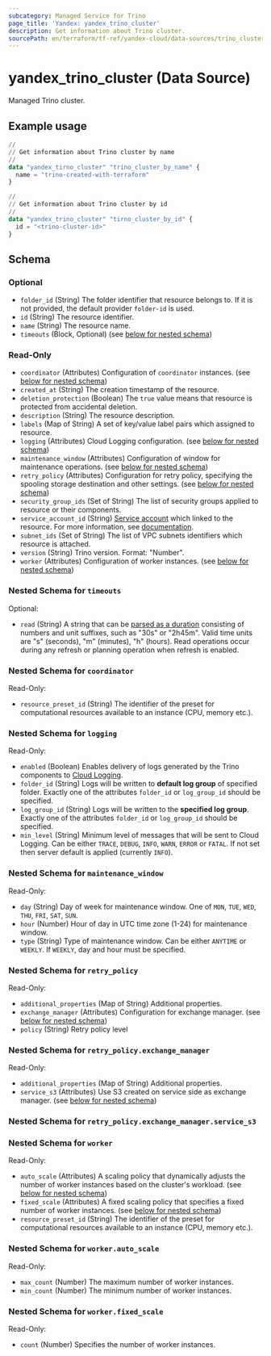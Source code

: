 ```yaml
---
subcategory: Managed Service for Trino
page_title: 'Yandex: yandex_trino_cluster'
description: Get information about Trino cluster.
sourcePath: en/terraform/tf-ref/yandex-cloud/data-sources/trino_cluster.md
---
```


# yandex_trino_cluster (Data Source)

Managed Trino cluster.

## Example usage

```terraform
//
// Get information about Trino cluster by name
//
data "yandex_tirno_cluster" "trino_cluster_by_name" {
  name = "trino-created-with-terraform"
}

//
// Get information about Trino cluster by id
//
data "yandex_trino_cluster" "tirno_cluster_by_id" {
  id = "<trino-cluster-id>"
}
```

<!-- schema generated by tfplugindocs -->
## Schema

### Optional

- `folder_id` (String) The folder identifier that resource belongs to. If it is not provided, the default provider `folder-id` is used.
- `id` (String) The resource identifier.
- `name` (String) The resource name.
- `timeouts` (Block, Optional) (see [below for nested schema](#nestedblock--timeouts))

### Read-Only

- `coordinator` (Attributes) Configuration of `coordinator` instances. (see [below for nested schema](#nestedatt--coordinator))
- `created_at` (String) The creation timestamp of the resource.
- `deletion_protection` (Boolean) The `true` value means that resource is protected from accidental deletion.
- `description` (String) The resource description.
- `labels` (Map of String) A set of key/value label pairs which assigned to resource.
- `logging` (Attributes) Cloud Logging configuration. (see [below for nested schema](#nestedatt--logging))
- `maintenance_window` (Attributes) Configuration of window for maintenance operations. (see [below for nested schema](#nestedatt--maintenance_window))
- `retry_policy` (Attributes) Configuration for retry policy, specifying the spooling storage destination and other settings. (see [below for nested schema](#nestedatt--retry_policy))
- `security_group_ids` (Set of String) The list of security groups applied to resource or their components.
- `service_account_id` (String) [Service account](https://yandex.cloud/docs/iam/concepts/users/service-accounts) which linked to the resource. For more information, see [documentation](https://yandex.cloud/docs/managed-trino/concepts/impersonation).
- `subnet_ids` (Set of String) The list of VPC subnets identifiers which resource is attached.
- `version` (String) Trino version. Format: "Number".
- `worker` (Attributes) Configuration of worker instances. (see [below for nested schema](#nestedatt--worker))

<a id="nestedblock--timeouts"></a>
### Nested Schema for `timeouts`

Optional:

- `read` (String) A string that can be [parsed as a duration](https://pkg.go.dev/time#ParseDuration) consisting of numbers and unit suffixes, such as "30s" or "2h45m". Valid time units are "s" (seconds), "m" (minutes), "h" (hours). Read operations occur during any refresh or planning operation when refresh is enabled.


<a id="nestedatt--coordinator"></a>
### Nested Schema for `coordinator`

Read-Only:

- `resource_preset_id` (String) The identifier of the preset for computational resources available to an instance (CPU, memory etc.).


<a id="nestedatt--logging"></a>
### Nested Schema for `logging`

Read-Only:

- `enabled` (Boolean) Enables delivery of logs generated by the Trino components to [Cloud Logging](https://yandex.cloud/docs/logging/).
- `folder_id` (String) Logs will be written to **default log group** of specified folder. Exactly one of the attributes `folder_id` or `log_group_id` should be specified.
- `log_group_id` (String) Logs will be written to the **specified log group**. Exactly one of the attributes `folder_id` or `log_group_id` should be specified.
- `min_level` (String) Minimum level of messages that will be sent to Cloud Logging. Can be either `TRACE`, `DEBUG`, `INFO`, `WARN`, `ERROR` or `FATAL`. If not set then server default is applied (currently `INFO`).


<a id="nestedatt--maintenance_window"></a>
### Nested Schema for `maintenance_window`

Read-Only:

- `day` (String) Day of week for maintenance window. One of `MON`, `TUE`, `WED`, `THU`, `FRI`, `SAT`, `SUN`.
- `hour` (Number) Hour of day in UTC time zone (1-24) for maintenance window.
- `type` (String) Type of maintenance window. Can be either `ANYTIME` or `WEEKLY`. If `WEEKLY`, day and hour must be specified.


<a id="nestedatt--retry_policy"></a>
### Nested Schema for `retry_policy`

Read-Only:

- `additional_properties` (Map of String) Additional properties.
- `exchange_manager` (Attributes) Configuration for exchange manager. (see [below for nested schema](#nestedatt--retry_policy--exchange_manager))
- `policy` (String) Retry policy level

<a id="nestedatt--retry_policy--exchange_manager"></a>
### Nested Schema for `retry_policy.exchange_manager`

Read-Only:

- `additional_properties` (Map of String) Additional properties.
- `service_s3` (Attributes) Use S3 created on service side as exchange manager. (see [below for nested schema](#nestedatt--retry_policy--exchange_manager--service_s3))

<a id="nestedatt--retry_policy--exchange_manager--service_s3"></a>
### Nested Schema for `retry_policy.exchange_manager.service_s3`




<a id="nestedatt--worker"></a>
### Nested Schema for `worker`

Read-Only:

- `auto_scale` (Attributes) A scaling policy that dynamically adjusts the number of worker instances based on the cluster's workload. (see [below for nested schema](#nestedatt--worker--auto_scale))
- `fixed_scale` (Attributes) A fixed scaling policy that specifies a fixed number of worker instances. (see [below for nested schema](#nestedatt--worker--fixed_scale))
- `resource_preset_id` (String) The identifier of the preset for computational resources available to an instance (CPU, memory etc.).

<a id="nestedatt--worker--auto_scale"></a>
### Nested Schema for `worker.auto_scale`

Read-Only:

- `max_count` (Number) The maximum number of worker instances.
- `min_count` (Number) The minimum number of worker instances.


<a id="nestedatt--worker--fixed_scale"></a>
### Nested Schema for `worker.fixed_scale`

Read-Only:

- `count` (Number) Specifies the number of worker instances.